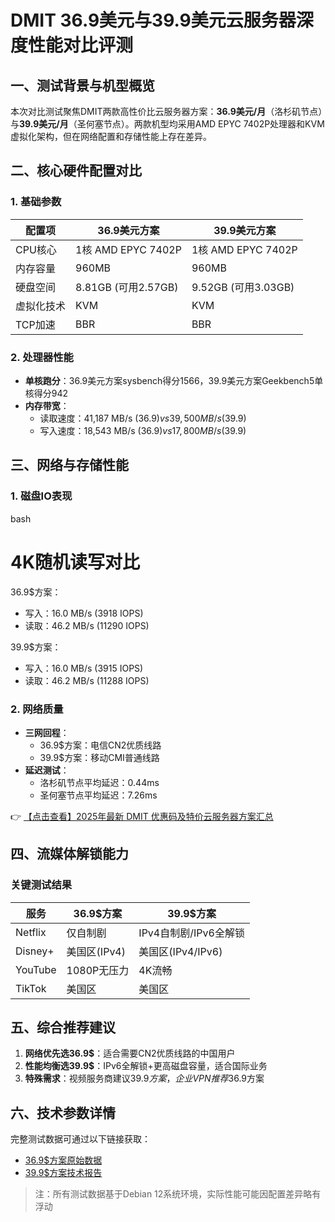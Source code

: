 # DMIT 36.9美元与39.9美元云服务器深度性能对比评测

## 一、测试背景与机型概览
本次对比测试聚焦DMIT两款高性价比云服务器方案：**36.9美元/月**（洛杉矶节点）与**39.9美元/月**（圣何塞节点）。两款机型均采用AMD EPYC 7402P处理器和KVM虚拟化架构，但在网络配置和存储性能上存在差异。

## 二、核心硬件配置对比

### 1. 基础参数
| 配置项         | 36.9美元方案               | 39.9美元方案               |
|----------------|---------------------------|---------------------------|
| CPU核心        | 1核 AMD EPYC 7402P        | 1核 AMD EPYC 7402P        |
| 内存容量       | 960MB                     | 960MB                     |
| 硬盘空间       | 8.81GB (可用2.57GB)       | 9.52GB (可用3.03GB)       |
| 虚拟化技术     | KVM                       | KVM                       |
| TCP加速        | BBR                       | BBR                       |

### 2. 处理器性能
- **单核跑分**：36.9美元方案sysbench得分1566，39.9美元方案Geekbench5单核得分942
- **内存带宽**：
  - 读取速度：41,187 MB/s (36.9$) vs 39,500 MB/s (39.9$)
  - 写入速度：18,543 MB/s (36.9$) vs 17,800 MB/s (39.9$)

## 三、网络与存储性能

### 1. 磁盘IO表现
bash
# 4K随机读写对比
36.9$方案：
- 写入：16.0 MB/s (3918 IOPS)
- 读取：46.2 MB/s (11290 IOPS)

39.9$方案：
- 写入：16.0 MB/s (3915 IOPS) 
- 读取：46.2 MB/s (11288 IOPS)

### 2. 网络质量
- **三网回程**：
  - 36.9$方案：电信CN2优质线路
  - 39.9$方案：移动CMI普通线路
- **延迟测试**：
  - 洛杉矶节点平均延迟：0.44ms
  - 圣何塞节点平均延迟：7.26ms

👉 [【点击查看】2025年最新 DMIT 优惠码及特价云服务器方案汇总](https://bit.ly/dmit_coupon)

## 四、流媒体解锁能力

### 关键测试结果
| 服务       | 36.9$方案                | 39.9$方案                |
|------------|--------------------------|--------------------------|
| Netflix    | 仅自制剧                 | IPv4自制剧/IPv6全解锁    |
| Disney+    | 美国区(IPv4)             | 美国区(IPv4/IPv6)        |
| YouTube    | 1080P无压力              | 4K流畅                   |
| TikTok     | 美国区                   | 美国区                   |

## 五、综合推荐建议
1. **网络优先选36.9$**：适合需要CN2优质线路的中国用户
2. **性能均衡选39.9$**：IPv6全解锁+更高磁盘容量，适合国际业务
3. **特殊需求**：视频服务商建议39.9$方案，企业VPN推荐36.9$方案

## 六、技术参数详情
完整测试数据可通过以下链接获取：
- [36.9$方案原始数据](https://bit.ly/dmit_coupon)
- [39.9$方案技术报告](https://bit.ly/dmit_coupon)

> 注：所有测试数据基于Debian 12系统环境，实际性能可能因配置差异略有浮动